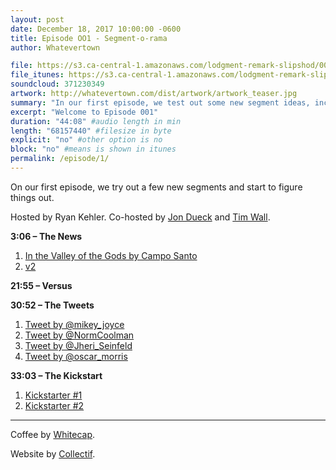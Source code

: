 ```yaml
---
layout: post
date: December 18, 2017 10:00:00 -0600
title: Episode OO1 - Segment-o-rama
author: Whatevertown

file: https://s3.ca-central-1.amazonaws.com/lodgment-remark-slipshod/001.mp3
file_itunes: https://s3.ca-central-1.amazonaws.com/lodgment-remark-slipshod/001.m4a
soundcloud: 371230349
artwork: http://whatevertown.com/dist/artwork/artwork_teaser.jpg
summary: "In our first episode, we test out some new segment ideas, including The News, The Ratings, Versus, The Tweets, and The Kickstart."
excerpt: "Welcome to Episode 001"
duration: "44:08" #audio length in min
length: "68157440" #filesize in byte
explicit: "no" #other option is no
block: "no" #means is shown in itunes
permalink: /episode/1/
---
```


On our first episode, we try out a few new segments and start to figure things out.

Hosted by Ryan Kehler. Co-hosted by [Jon Dueck](https://twitter.com/jondueck) and [Tim Wall](https://twitter.com/timjosephwall).

**3:06 – The News**

1. [In the Valley of the Gods by Campo Santo](https://inthevalleyofgods.com/)
2. [v2](https://twitter.com/dhof/status/938469576052011008)

**21:55 – Versus**

**30:52 – The Tweets**

1. [Tweet by @mikey_joyce](https://twitter.com/mikey_joyce/status/936739300800114688)
2. [Tweet by @NormCoolman](https://twitter.com/NormCoolman/status/935603737686609920)
3. [Tweet by @Jheri_Seinfeld](https://twitter.com/Jheri_Seinfeld/status/935866982053924865)
4. [Tweet by @oscar_morris](https://twitter.com/oscar_morris/status/936713124324966400)

**33:03 – The Kickstart**

1. [Kickstarter #1](https://www.kickstarter.com/projects/43924220/camoff-taking-back-our-privacy)
2. [Kickstarter #2](https://www.kickstarter.com/projects/1115886561/lucky-cat-japanese-sofubi-toy)

---

Coffee by [Whitecap](http://drinkwhitecap.com/).

Website by [Collectif](http://collectif.co).
